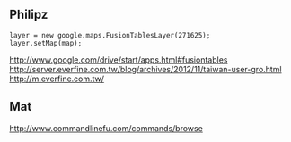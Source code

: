 ## Philipz

```
layer = new google.maps.FusionTablesLayer(271625);
layer.setMap(map);
```

<http://www.google.com/drive/start/apps.html#fusiontables>
<http://server.everfine.com.tw/blog/archives/2012/11/taiwan-user-gro.html>
<http://m.everfine.com.tw/>

## Mat

http://www.commandlinefu.com/commands/browse